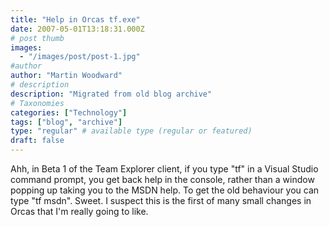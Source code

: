 ```yaml
---
title: "Help in Orcas tf.exe"
date: 2007-05-01T13:18:31.000Z
# post thumb
images:
  - "/images/post/post-1.jpg"
#author
author: "Martin Woodward"
# description
description: "Migrated from old blog archive"
# Taxonomies
categories: ["Technology"]
tags: ["blog", "archive"]
type: "regular" # available type (regular or featured)
draft: false
---
```


[](http://www.woodwardweb.com/WindowsLiveWriter/HelpinOrcastf.exe_BB18/Visual%20Studio%20Codename%20Orcas%20Command%20Prompt%5B2%5D.png)Ahh, in Beta 1 of the Team Explorer client, if you type "tf" in a Visual Studio command prompt, you get back help in the console, rather than a window popping up taking you to the MSDN help.  To get the old behaviour you can type "tf msdn".  Sweet.  I suspect this is the first of many small changes in Orcas that I'm really going to like.